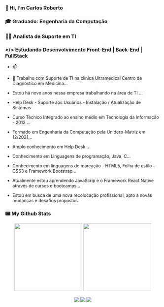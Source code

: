 ### 👋 Hi, I’m Carlos Roberto
### 🎓 Graduado: Engenharia da Computação
### 👨‍💻 Analista de Suporte em TI
### </> Estudando Desenvolvimento Front-End | Back-End | FullStack
  - 📫

  - 👀 Trabalho com Suporte de TI na clínica Ultramedical Centro de Diagnóstico em Medicina...
  - Estou há nove anos nessa empresa trabalhando na área de TI ...
  - Help Desk - Suporte aos Usuários - Instalação / Atualização de Sistemas
  
  - Curso Técnico Integrado ao ensino médio em Tecnologia da Informação  - 2012 ... 
  - Formado em Engenharia da Computação pela Uniderp-Matriz em 12/2021...
  - Amplo conhecimento em Help Desk...
  - Conhecimento em Linguagens de programação, Java, C...
  - Conhecimento em linguagens de marcação - HTML5, Folha de estilo - CSS3 e Framework Bootstrap...
  - Atualmente estou aprendendo JavaScrip e o Framework React Native através de cursos e bootcamps...
  - Estou em busca de uma nova recolocação profissional, apto a novas mudanças e desafios propostos.

### 📟 My Github Stats

<p align="center">
  <img src="https://github-readme-stats.vercel.app/api?username=carlosti1099&theme=tokyonight" height='220' />
  <img src="https://github-readme-stats.vercel.app/api/top-langs/?username=carlosti1099&theme=tokyonight" height='220' />
</p>

<p align="center">
  <a href="mailto:carlos.ti1099@gmail.com">
    <img align="center" src="https://img.shields.io/badge/Gmail-D14836?style=for-the-badge&logo=gmail&logoColor=white" target="_blank">
  </a>
  <a href="https://www.linkedin.com/in/carlos-roberto-jr10/">
    <img align="center" src="https://img.shields.io/badge/LinkedIn-0077B5?style=for-the-badge&logo=linkedin&logoColor=white" target="_blank">
  </a>
  <a href="https://www.youtube.com/channel/UCFpvPnBvUV-ckEijMgRIdwQ/featured">
    <img align="center" src="https://img.shields.io/badge/YouTube-FF0000?style=for-the-badge&logo=youtube&logoColor=white" target="_blank">
  </a>
</p>
